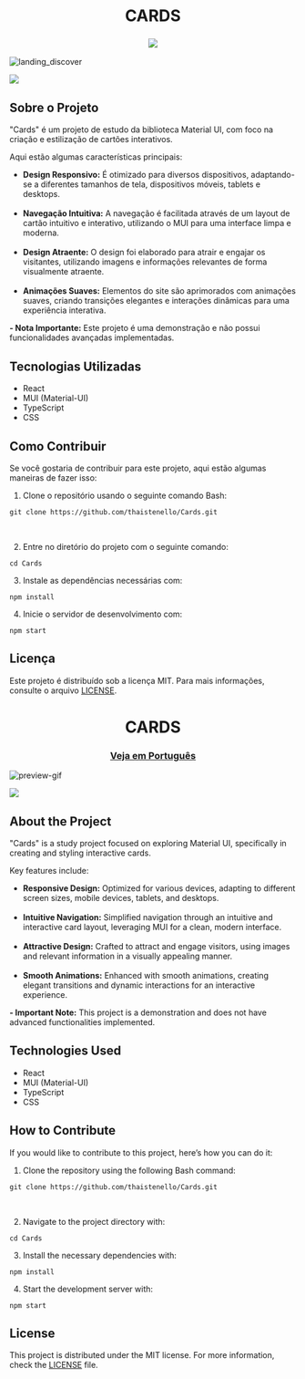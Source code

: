 <h1 align="center" id="cards-portuguese">
CARDS
</h1>

<!-- TOGGLE VERSION -->
<h3 align="center">
    <a href="#">
        <img src="https://github.com/user-attachments/assets/a779aa9d-da76-4af2-b538-fed0ee9fbf42">
    </a>
</h3>

<!-- GIF -->
![landing_discover](https://github.com/user-attachments/assets/3db73984-eebe-4162-9385-814b93a9a25f)

<!-- VERCEL BUTTON -->
<a href="#" target="_blank" align="center">
     <img src="https://github.com/user-attachments/assets/99efda2a-bf92-49aa-a29b-1c7840fbcdaa">
</a>

<h2>Sobre o Projeto</h2>

<p>
    "Cards" é um projeto de estudo da biblioteca Material UI, com foco na criação e estilização de cartões interativos.
</p>

<p>Aqui estão algumas características principais:</p>

<ul>
    <li><strong>Design Responsivo:</strong> É otimizado para diversos dispositivos, adaptando-se a diferentes tamanhos de tela, dispositivos móveis, tablets e desktops.</li><br>
    <li><strong>Navegação Intuitiva:</strong> A navegação é facilitada através de um layout de cartão intuitivo e interativo, utilizando o MUI para uma interface limpa e moderna.</li><br>
    <li><strong>Design Atraente:</strong> O design foi elaborado para atrair e engajar os visitantes, utilizando imagens e informações relevantes de forma visualmente atraente.</li><br>
    <li><strong>Animações Suaves:</strong> Elementos do site são aprimorados com animações suaves, criando transições elegantes e interações dinâmicas para uma experiência interativa.</li>
</ul>

<p>
    <strong>- Nota Importante:</strong> Este projeto é uma demonstração e não possui funcionalidades avançadas implementadas.
</p>

<h2>Tecnologias Utilizadas</h2>

<ul>
    <li>React</li>
    <li>MUI (Material-UI)</li>
    <li>TypeScript</li>
    <li>CSS</li>
</ul>

<h2>Como Contribuir</h2>
<p>
    Se você gostaria de contribuir para este projeto, aqui estão algumas maneiras de fazer isso:
</p>

<ol>
    <li>Clone o repositório usando o seguinte comando Bash:</li>
</ol>
<pre><code>git clone https://github.com/thaistenello/Cards.git</code></pre><br>

<ol start="2">
    <li>Entre no diretório do projeto com o seguinte comando:</li>
</ol>
<pre><code>cd Cards</code></pre>

<ol start="3">
    <li>Instale as dependências necessárias com:</li>
</ol>
<pre><code>npm install</code></pre>

<ol start="4">
    <li>Inicie o servidor de desenvolvimento com:</li>
</ol>
<pre><code>npm start</code></pre>

<h2>Licença</h2>
<p>
    Este projeto é distribuído sob a licença MIT. Para mais informações, consulte o arquivo <a href="https://github.com/thaistenello/Cards/blob/main/LICENSE">LICENSE</a>.
</p>

<!-- ........................................................... -->
<!-- English version -->

<h1 align="center" id="cards-english">
CARDS
</h1>

<h3 align="center"><a href="#cards-portuguese">Veja em Português</a></h3>

![preview-gif](https://github.com/user-attachments/assets/573839d4-3277-4b11-94cb-9a15e0a93827)

<a href="https://cards-nine-gamma-30.vercel.app/" target="_blank">
    <img src="https://placehold.jp/ffffff/350x50.png?text=View%20Demo&css=%7B%22border-radius%22%3A%2215px%22%2C%22background%22%3A%22%20-webkit-gradient(linear%2C%20left%20top%2C%20left%20bottom%2C%20from(%23dd5538)%2C%20to(%23eb5f5c))%22%7D">
</a>

<h2>About the Project</h2>

<p>
    "Cards" is a study project focused on exploring Material UI, specifically in creating and styling interactive cards.
</p>

<p>Key features include:</p>

<ul>
    <li><strong>Responsive Design:</strong> Optimized for various devices, adapting to different screen sizes, mobile devices, tablets, and desktops.</li><br>
    <li><strong>Intuitive Navigation:</strong> Simplified navigation through an intuitive and interactive card layout, leveraging MUI for a clean, modern interface.</li><br>
    <li><strong>Attractive Design:</strong> Crafted to attract and engage visitors, using images and relevant information in a visually appealing manner.</li><br>
    <li><strong>Smooth Animations:</strong> Enhanced with smooth animations, creating elegant transitions and dynamic interactions for an interactive experience.</li>
</ul>

<p>
    <strong>- Important Note:</strong> This project is a demonstration and does not have advanced functionalities implemented.
</p>

<h2>Technologies Used</h2>

<ul>
    <li>React</li>
    <li>MUI (Material-UI)</li>
    <li>TypeScript</li>
    <li>CSS</li>
</ul>

<h2>How to Contribute</h2>
<p>
    If you would like to contribute to this project, here’s how you can do it:
</p>

<ol>
    <li>Clone the repository using the following Bash command:</li>
</ol>
<pre><code>git clone https://github.com/thaistenello/Cards.git</code></pre><br>

<ol start="2">
    <li>Navigate to the project directory with:</li>
</ol>
<pre><code>cd Cards</code></pre>

<ol start="3">
    <li>Install the necessary dependencies with:</li>
</ol>
<pre><code>npm install</code></pre>

<ol start="4">
    <li>Start the development server with:</li>
</ol>
<pre><code>npm start</code></pre>

<h2>License</h2>
<p>
    This project is distributed under the MIT license. For more information, check the <a href="https://github.com/thaistenello/Cards/blob/main/LICENSE">LICENSE</a> file.
</p>


